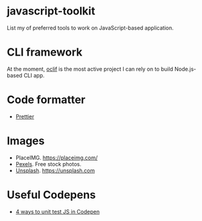 # javascript-toolkit
List my of preferred tools to work on JavaScript-based application.

# CLI framework

At the moment, [oclif](https://github.com/oclif/oclif) is the most active project I can rely on to build Node.js-based CLI app.

# Code formatter

- [Prettier](prettier.io)

# Images

- PlaceIMG. https://placeimg.com/
- [Pexels](https://www.pexels.com/). Free stock photos.
- [Unsplash](https://unsplash.com). https://unsplash.com

# Useful Codepens

- [4 ways to unit test JS in Codepen
](https://codepen.io/brownerd/post/4-ways-to-unit-test-js-in-codepen)
